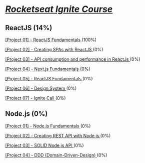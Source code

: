 # _[Rocketseat Ignite Course](https://www.rocketseat.com.br/ignite)_

## ReactJS (14%)

<a href="https://egghead.io/courses/architect-an-extensible-digital-garden-with-next-js-tailwind-and-nx-53f7628f">[Project 01] - ReactJS Fundamentals </a> (100%)

<a href="">[Project 02] - Creating SPAs with ReactJS </a> (0%)

<a href="">[Project 03] - API consumption and performance in ReactJs </a> (0%)

<a href="">[Project 04] - Next.js Fundamentals </a> (0%)

<a href="">[Project 05] - ReactJS Fundamentals </a> (0%)

<a href="">[Project 06] - Design System </a> (0%)

<a href="">[Project 07] - Ignite Call </a> (0%)

## Node.js (0%)

<a href="">[Project 01] - Node.js Fundamentals </a> (0%)

<a href="">[Project 02] - Creating REST API with Node.js </a> (0%)

<a href="">[Project 03] - SOLID Node.js API </a> (0%)

<a href="">[Project 04] - DDD (Domain-Driven-Design) </a> (0%)


